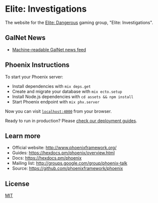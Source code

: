 # Elite: Investigations

The website for the [Elite: Dangerous][elite] gaming group, "Elite: Investigations".

[elite]: https://www.elitedangerous.com

## GalNet News

* [Machine-readable GalNet news feed](https://elitedangerous-website-backend-production.elitedangerous.com/api/galnet?_format=json)

## Phoenix Instructions

To start your Phoenix server:

  * Install dependencies with `mix deps.get`
  * Create and migrate your database with `mix ecto.setup`
  * Install Node.js dependencies with `cd assets && npm install`
  * Start Phoenix endpoint with `mix phx.server`

Now you can visit [`localhost:4000`](http://localhost:4000) from your browser.

Ready to run in production? Please [check our deployment guides](https://hexdocs.pm/phoenix/deployment.html).

## Learn more

  * Official website: http://www.phoenixframework.org/
  * Guides: https://hexdocs.pm/phoenix/overview.html
  * Docs: https://hexdocs.pm/phoenix
  * Mailing list: http://groups.google.com/group/phoenix-talk
  * Source: https://github.com/phoenixframework/phoenix

## License

[MIT](LICENSE.md)
